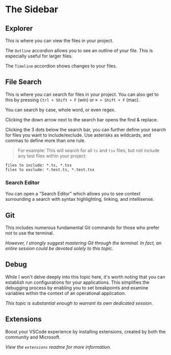 # The Sidebar

## Explorer

This is where you can view the files in your project.

The `Outline` accordion allows you to see an outline of your file. This is especially useful for larger files.

The `Timeline` accordion shows changes to your files.

## File Search

This is where you can search for files in your project. You can also get to this by pressing `Ctrl + Shift + F` (win) or `⌘ + Shift + F` (mac).

You can search by case, whole word, or even regex.

Clicking the down arrow next to the search bar opens the find & replace.

Clicking the 3 dots below the search bar, you can further define your search for files you want to include/exclude. Use asterisks as wildcards, and commas to define more than one rule.

> For example: This will search for all `ts` and `tsx` files, but not include any test files within your project:

```
files to include: *.ts, *.tsx
files to exclude: *.test.ts, *.test.tsx
```

### Search Editor

You can open a "Search Editor" which allows you to see context surrounding a search with syntax highlighting, linking, and intellisense.

## Git

This includes numerous fundamental Git commands for those who prefer not to use the terminal.

_However, I strongly suggest mastering Git through the terminal. In fact, an entire session could be devoted solely to this topic._

## Debug

While I won't delve deeply into this topic here, it's worth noting that you can establish run configurations for your applications. This simplifies the debugging process by enabling you to set breakpoints and examine variables within the context of an operational application.

_This topic is substantial enough to warrant its own dedicated session._

## Extensions

Boost your VSCode experience by installing extensions, created by both the community and Microsoft.

_View the `extensions` readme for more information._
